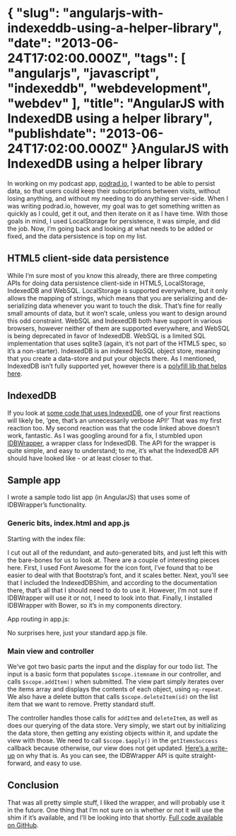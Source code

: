 {
    "slug": "angularjs-with-indexeddb-using-a-helper-library",
    "date": "2013-06-24T17:02:00.000Z",
    "tags": [
        "angularjs",
        "javascript",
        "indexeddb",
        "webdevelopment",
        "webdev"
    ],
    "title": "AngularJS with IndexedDB using a helper library",
    "publishdate": "2013-06-24T17:02:00.000Z"
}AngularJS with IndexedDB using a helper library
===============================================




<p>In working on my podcast app, <a href="http://podrad.io" target="_blank">podrad.io</a>, I wanted to be able to persist data, so that users could keep their subscriptions between visits, without losing anything, and without my needing to do anything server-side. When I was writing podrad.io, however, my goal was to get something written as quickly as I could, get it out, and then iterate on it as I have time. With those goals in mind, I used LocalStorage for persistence, it was simple, and did the job. Now, I&rsquo;m going back and looking at what needs to be added or fixed, and the data persistence is top on my list.</p>

<h2>HTML5 client-side data persistence</h2>

<p>While I&rsquo;m sure most of you know this already, there are three competing APIs for doing data persistence client-side in HTML5, LocalStorage, IndexedDB and WebSQL. LocalStorage is supported everywhere, but it only allows the mapping of strings, which means that 
you are serializing and de-serializing data whenever you want to touch the disk. That&rsquo;s fine for really small amounts of data, but it won&rsquo;t scale, unless you want to design around this odd constraint.  WebSQL and IndexedDB both have support in various browsers, however neither of them are supported everywhere, and WebSQL is being deprecated in favor of IndexedDB. WebSQL is a limited SQL implementation that uses sqlite3 (again, it&rsquo;s not part of the HTML5 spec, so it&rsquo;s a non-starter). IndexedDB is an indexed NoSQL object store, meaning that you create a data-store and put your objects there. As I mentioned, IndexedDB isn&rsquo;t fully supported yet, however there is a <a href="http://www.html5rocks.com/en/tutorials/indexeddb/todo/" target="_blank">polyfill lib that helps here</a>.</p>

<h2>IndexedDB</h2>

<p>If you look at <a href="http://www.html5rocks.com/en/tutorials/indexeddb/todo/" target="_blank">some code that uses IndexedDB</a>, one of your first reactions will likely be, &lsquo;gee, that&rsquo;s an unnecessarily verbose API!&rsquo; That was my first reaction too. My second reaction was that the code linked above doesn&rsquo;t work, fantastic. As I was googling around for a fix, I stumbled upon <a href="https://github.com/jensarps/IDBWrapper" target="_blank">IDBWrapper</a>, a wrapper class for IndexedDB. The API for the wrapper is quite simple, and easy to understand; to me, it&rsquo;s what the IndexedDB API should have looked like - or at least closer to that.</p>

<h2>Sample app</h2>

<p>I wrote a sample todo list app (in AngularJS) that uses some of IDBWrapper&rsquo;s functionality.</p>

<h3>Generic bits, index.html and app.js</h3>

<p>Starting with the index file:</p>

<script src="https://gist.github.com/emil10001/5851271.js?file=index.html"></script><p>I cut out all of the redundant, and auto-generated bits, and just left this with the bare-bones for us to look at. There are a couple of interesting pieces here. First, I used Font Awesome for the icon font, I&rsquo;ve found that to be easier to deal with that Bootstrap&rsquo;s font, and it scales better. Next, you&rsquo;ll see that I included the IndexedDBShim, and according to the documentation there, that&rsquo;s all that I should need to do to use it. However, I&rsquo;m not sure if IDBWrapper will use it or not, I need to look into that. Finally, I installed IDBWrapper with Bower, so it&rsquo;s in my components directory.</p>

<p>App routing in app.js:</p>

<script src="https://gist.github.com/emil10001/5851271.js?file=app.js"></script><p>No surprises here, just your standard app.js file.</p>

<h3>Main view and controller</h3>

<script src="https://gist.github.com/emil10001/5851271.js?file=main.html"></script><p>We&rsquo;ve got two basic parts the input and the display for our todo list. The input is a basic form that populates <code>$scope.itemname</code> in our controller, and calls <code>$scope.addItem()</code> when submitted. The view part simply iterates over the items array and displays the contents of each object, using <code>ng-repeat</code>. We also have a delete button that calls <code>$scope.deleteItem(id)</code> on the list item that we want to remove. Pretty standard stuff.</p>

<script src="https://gist.github.com/emil10001/5851271.js?file=main.js"></script><p>The controller handles those calls for <code>addItem</code> and <code>deleteItem</code>, as well as does our querying of the data store. Very simply, we start out by initializing the data store, then getting any existing objects within it, and update the view with those. We need to call <code>$scope.$apply()</code> in the <code>getItemsSuccess</code> callback because otherwise, our view does not get updated. <a href="http://jimhoskins.com/2012/12/17/angularjs-and-apply.html" target="_blank">Here&rsquo;s a write-up</a> on why that is. As you can see, the IDBWrapper API is quite straight-forward, and easy to use.</p>

<h2>Conclusion</h2>

<p>That was all pretty simple stuff, I liked the wrapper, and will probably use it in the future. One thing that I&rsquo;m not sure on is whether or not it will use the shim if it&rsquo;s available, and I&rsquo;ll be looking into that shortly. <a href="https://github.com/emil10001/angularjs-indexeddb-sample" target="_blank">Full code available on GitHub</a>.</p>
